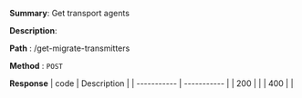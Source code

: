 **Summary**: Get transport agents

**Description**:

**Path** : /get-migrate-transmitters

**Method** : `POST`

**Response**
| code      | Description |
| ----------- | ----------- |
|  200   |       |
|  400   |       |

